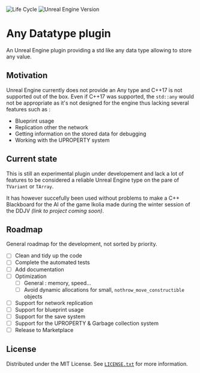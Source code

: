 <!--
 _____________
< Hello there >
 -------------
  (\__/)||
_ (•ㅅ•)||
 \/o   \っ
-->

![Life Cycle](https://img.shields.io/badge/Life%20Cycle-Experimental-red)
![Unreal Engine Version](https://img.shields.io/badge/Unreal%20Engine%20Version-4.27-brightgreen)

# Any Datatype plugin
An Unreal Engine plugin providing a std like any data type allowing to store any value.

## Motivation
Unreal Engine currently does not provide an Any type and C++17 is not supported out of the box.
Even if C++17 was supported, the `std::any` would not be appropriate as it's not designed for the engine thus lacking several features such as :
- Blueprint usage
- Replication other the network
- Getting information on the stored data for debugging
- Working with the UPROPERTY system

## Current state
This is still an experimental plugin under developement and lack a lot of features to
be considered a reliable Unreal Engine type on the pare of `TVariant` or `TArray`.

It has however succefully been used without problems to make a C++ Blackboard for the AI
of the game Ikolia made during the winter session of the DDJV _(link to project coming soon)_.

## Roadmap
General roadmap for the development, not sorted by priority.

- [ ] Clean and tidy up the code
- [ ] Complete the automated tests
- [ ] Add documentation
- [ ] Optimization
    - [ ] General : memory, speed...
    - [ ] Avoid dynamic allocations for small, `nothrow_move_constructible` objects
- [ ] Support for network replication
- [ ] Support for blueprint usage
- [ ] Support for the save system
- [ ] Support for the UPROPERTY & Garbage collection system
- [ ] Release to Marketplace

## License

Distributed under the MIT License. See [`LICENSE.txt`]() for more information.
